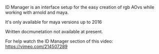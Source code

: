ID Manager is an interface setup for the easy creation of rgb AOvs while working with arnold and maya. 

It's only available for maya versions up to 2016



Written docmunetation not available at present.

For help watch the ID Manager section of this video: https://vimeo.com/214507289
